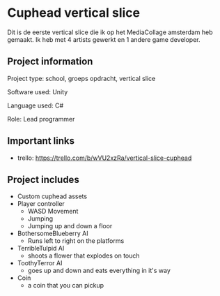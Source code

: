 # Cuphead vertical slice

Dit is de eerste vertical slice die ik op het MediaCollage amsterdam heb gemaakt. Ik heb met 4 artists gewerkt en 1 andere game developer.


## Project information
Project type: school, groeps opdracht, vertical slice

Software used: Unity

Language used: C# 

Role: Lead programmer


## Important links
  - trello: https://trello.com/b/wVU2xzRa/vertical-slice-cuphead
  
  
## Project includes

- Custom cuphead assets
- Player controller
   * WASD Movement
   * Jumping
   * Jumping up and down a floor
- BothersomeBlueberry AI
   * Runs left to right on the platforms
- TerribleTulpid AI
   * shoots a flower that explodes on touch
- ToothyTerror AI
   * goes up and down and eats everything in it's way
- Coin
   * a coin that you can pickup
